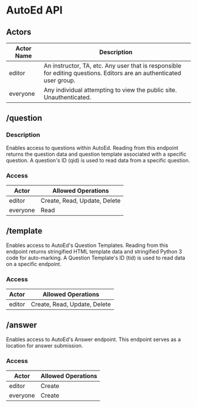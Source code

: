 # AutoEd API

## Actors

| Actor Name | Description |
| - | - |
| editor | An instructor, TA, etc. Any user that is responsible for editing questions. Editors are an authenticated user group. |
| everyone | Any individual attempting to view the public site. Unauthenticated. |

## /question

### Description

Enables access to questions within AutoEd. Reading from this endpoint returns the question data and question template associated with a specific question. A question's ID (qid) is used to read data from a specific question.

### Access

| Actor | Allowed Operations |
| - | - |
| editor | Create, Read, Update, Delete |
| everyone | Read |

## /template

Enables access to AutoEd's Question Templates. Reading from this endpoint returns stringified HTML template data and stringified Python 3 code for auto-marking. A Question Template's ID (tid) is used to read data on a specific endpoint.

### Access

| Actor | Allowed Operations |
| - | - |
| editor | Create, Read, Update, Delete |

## /answer

Enables access to AutoEd's Answer endpoint. This endpoint serves as a location for answer submission.

### Access

| Actor | Allowed Operations |
| - | - |
| editor | Create |
| everyone | Create |
